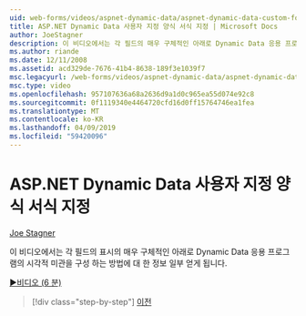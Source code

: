 ```yaml
---
uid: web-forms/videos/aspnet-dynamic-data/aspnet-dynamic-data-custom-form-formatting
title: ASP.NET Dynamic Data 사용자 지정 양식 서식 지정 | Microsoft Docs
author: JoeStagner
description: 이 비디오에서는 각 필드의 매우 구체적인 아래로 Dynamic Data 응용 프로그램의 시각적 미관을 구성 하는 방법에 대 한 정보 일부 얻게 됩니다...
ms.author: riande
ms.date: 12/11/2008
ms.assetid: acd329de-7676-41b4-8638-189f3e1039f7
msc.legacyurl: /web-forms/videos/aspnet-dynamic-data/aspnet-dynamic-data-custom-form-formatting
msc.type: video
ms.openlocfilehash: 957107636a68a2636d9a1d0c965ea55d074e92c8
ms.sourcegitcommit: 0f1119340e4464720cfd16d0ff15764746ea1fea
ms.translationtype: MT
ms.contentlocale: ko-KR
ms.lasthandoff: 04/09/2019
ms.locfileid: "59420096"
---
```

# <a name="aspnet-dynamic-data-custom-form-formatting"></a>ASP.NET Dynamic Data 사용자 지정 양식 서식 지정

[Joe Stagner](https://github.com/JoeStagner)

이 비디오에서는 각 필드의 표시의 매우 구체적인 아래로 Dynamic Data 응용 프로그램의 시각적 미관을 구성 하는 방법에 대 한 정보 일부 얻게 됩니다.

[&#9654;비디오 (6 분)](https://channel9.msdn.com/Blogs/ASP-NET-Site-Videos/aspnet-dynamic-data-custom-form-formatting)

> [!div class="step-by-step"]
> [이전](how-to-create-table-specific-custom-forms-in-an-aspnet-dynamic-data-application.md)
